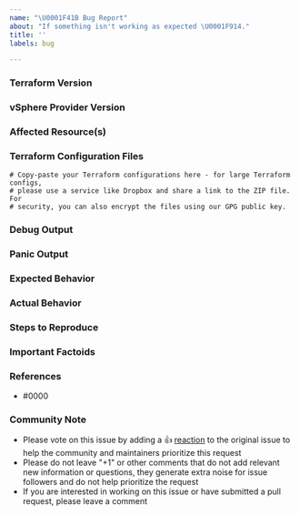 ```yaml
---
name: "\U0001F41B Bug Report"
about: "If something isn't working as expected \U0001F914."
title: ''
labels: bug

---
```


### Terraform Version

### vSphere Provider Version


### Affected Resource(s)

<!--- Please list the resources as a list, for example:
- `vsphere_virtual_machine`
- `vsphere_distributed_port_group`

If this issue appears to affect multiple resources, it may be an issue with
Terraform's core, so please mention this.
--->

### Terraform Configuration Files

<!--- Information about code formatting: https://help.github.com/articles/basic-writing-and-formatting-syntax/#quoting-code --->

```hcl
# Copy-paste your Terraform configurations here - for large Terraform configs,
# please use a service like Dropbox and share a link to the ZIP file. For
# security, you can also encrypt the files using our GPG public key.
```

### Debug Output

<!---
Please provide a link to a GitHub Gist containing the complete debug output. Please do NOT paste the debug output in the issue; just paste a link to the Gist.
--->

### Panic Output

<!--- If Terraform produced a panic, please provide a link to a GitHub Gist containing
the output of the `crash.log`.--->

### Expected Behavior

<!--- What should have happened? --->

### Actual Behavior

<!--- What actually happened? --->

### Steps to Reproduce

<!--- Please list the steps required to reproduce the issue, for example:
1. `terraform apply`--->

### Important Factoids

<!--- Are there anything atypical about your infrastructure that we should know? --->

### References

<!---
Information about referencing Github Issues: https://help.github.com/articles/basic-writing-and-formatting-syntax/#referencing-issues-and-pull-requests

Are there any other GitHub issues (open or closed) or pull requests that should be linked here? Vendor documentation? For example:
--->

* #0000

<!--- Please keep this note for the community --->

### Community Note

* Please vote on this issue by adding a 👍 [reaction](https://blog.github.com/2016-03-10-add-reactions-to-pull-requests-issues-and-comments/) to the original issue to help the community and maintainers prioritize this request
* Please do not leave "+1" or other comments that do not add relevant new information or questions, they generate extra noise for issue followers and do not help prioritize the request
* If you are interested in working on this issue or have submitted a pull request, please leave a comment

<!--- Thank you for keeping this note for the community --->